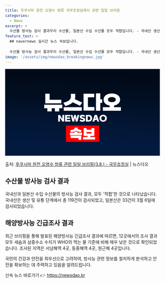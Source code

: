 ```yaml
---
title: 후쿠시마 원전 오염수 방류 국무조정실에서 관련 일일 브리핑
categories:
  - News
excerpt: >
  수산물 방사능 검사 결과우리 수산물, 일본산 수입 수산물 모두 적합입니다. - 국내산 생산단계 45건, 유통…
feature_text: >
  ## navernews 실시간 뉴스 속보입니다.

  수산물 방사능 검사 결과우리 수산물, 일본산 수입 수산물 모두 적합입니다. - 국내산 생산단계 45건, 유통…
image: '/assets/img/newsdao_breakingnews.jpg'
---
```


![뉴스다오 속보](/assets/img/newsdao_breakingnews.jpg)

<p>출처: <a href="https://newsdao.kr/3294" rel="dofollow">후쿠시마 원전 오염수 방류 관련 일일 브리핑(3.8.) - 국무조정실</a> | 뉴스다오</p>

<h2 data-ke-size="size26">수산물 방사능 검사 결과</h2>

국내산과 일본산 수입 수산물의 방사능 검사 결과, 모두 '적합'한 것으로 나타났습니다. 국내산은 생산 및 유통 단계에서 총 119건이 검사되었고, 일본산은 33건이 3월 6일에 검사되었습니다.

<h2 data-ke-size="size26">해양방사능 긴급조사 결과</h2>

최근 브리핑을 통해 발표된 해양방사능 긴급조사 결과에 따르면, 12곳에서의 조사 결과 모두 세슘과 삼중수소 수치가 WHO의 먹는 물 기준에 비해 매우 낮은 것으로 확인되었습니다. 조사된 지역은 서남해역 4곳, 동중해역 4곳, 원근해 4곳입니다.

국민의 건강과 안전을 최우선으로 고려하여, 방사능 관련 정보를 철저하게 분석하고 안전을 확보하는 데 주력하고 있음을 알려드립니다. 

신속 뉴스 바로가기 👉 <a href="https://newsdao.kr" rel="dofollow">https://newsdao.kr</a>


